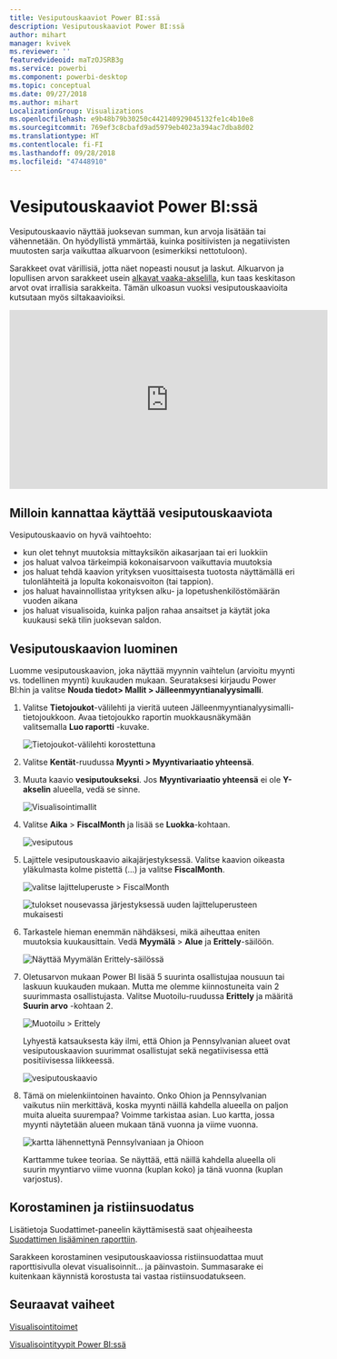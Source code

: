 ```yaml
---
title: Vesiputouskaaviot Power BI:ssä
description: Vesiputouskaaviot Power BI:ssä
author: mihart
manager: kvivek
ms.reviewer: ''
featuredvideoid: maTzOJSRB3g
ms.service: powerbi
ms.component: powerbi-desktop
ms.topic: conceptual
ms.date: 09/27/2018
ms.author: mihart
LocalizationGroup: Visualizations
ms.openlocfilehash: e9b48b79b30250c442140929045132fe1c4b10e8
ms.sourcegitcommit: 769ef3c8cbafd9ad5979eb4023a394ac7dba8d02
ms.translationtype: HT
ms.contentlocale: fi-FI
ms.lasthandoff: 09/28/2018
ms.locfileid: "47448910"
---
```

# <a name="waterfall-charts-in-power-bi"></a>Vesiputouskaaviot Power BI:ssä
Vesiputouskaavio näyttää juoksevan summan, kun arvoja lisätään tai vähennetään. On hyödyllistä ymmärtää, kuinka positiivisten ja negatiivisten muutosten sarja vaikuttaa alkuarvoon (esimerkiksi nettotuloon).

Sarakkeet ovat värillisiä, jotta näet nopeasti nousut ja laskut. Alkuarvon ja lopullisen arvon sarakkeet usein [alkavat vaaka-akselilla](https://support.office.com/article/Create-a-waterfall-chart-in-Office-2016-for-Windows-8de1ece4-ff21-4d37-acd7-546f5527f185#BKMK_Float "alkavat vaaka-akselilla"), kun taas keskitason arvot ovat irrallisia sarakkeita. Tämän ulkoasun vuoksi vesiputouskaavioita kutsutaan myös siltakaavioiksi.

<iframe width="560" height="315" src="https://www.youtube.com/embed/qKRZPBnaUXM" frameborder="0" allow="autoplay; encrypted-media" allowfullscreen></iframe>

## <a name="when-to-use-a-waterfall-chart"></a>Milloin kannattaa käyttää vesiputouskaaviota
Vesiputouskaavio on hyvä vaihtoehto:

* kun olet tehnyt muutoksia mittayksikön aikasarjaan tai eri luokkiin
* jos haluat valvoa tärkeimpiä kokonaisarvoon vaikuttavia muutoksia
* jos haluat tehdä kaavion yrityksen vuosittaisesta tuotosta näyttämällä eri tulonlähteitä ja lopulta kokonaisvoiton (tai tappion).
* jos haluat havainnollistaa yrityksen alku- ja lopetushenkilöstömäärän vuoden aikana
* jos haluat visualisoida, kuinka paljon rahaa ansaitset ja käytät joka kuukausi sekä tilin juoksevan saldon. 

## <a name="create-a-waterfall-chart"></a>Vesiputouskaavion luominen
Luomme vesiputouskaavion, joka näyttää myynnin vaihtelun (arvioitu myynti vs. todellinen myynti) kuukauden mukaan. Seurataksesi kirjaudu Power BI:hin ja valitse **Nouda tiedot\> Mallit \> Jälleenmyyntianalyysimalli**. 

1. Valitse **Tietojoukot**-välilehti ja vieritä uuteen Jälleenmyyntianalyysimalli-tietojoukkoon.  Avaa tietojoukko raportin muokkausnäkymään valitsemalla **Luo raportti** -kuvake. 
   
    ![Tietojoukot-välilehti korostettuna](media/power-bi-visualization-waterfall-charts/power-bi-waterfall-report.png)
2. Valitse **Kentät**-ruudussa **Myynti \> Myyntivariaatio yhteensä**. 
3. Muuta kaavio **vesiputoukseksi**. Jos **Myyntivariaatio yhteensä** ei ole **Y-akselin** alueella, vedä se sinne.
   
    ![Visualisointimallit](media/power-bi-visualization-waterfall-charts/convertwaterfall.png)
4. Valitse **Aika** \> **FiscalMonth** ja lisää se **Luokka**-kohtaan. 
   
    ![vesiputous](media/power-bi-visualization-waterfall-charts/power-bi-waterfall.png)
5. Lajittele vesiputouskaavio aikajärjestyksessä. Valitse kaavion oikeasta yläkulmasta kolme pistettä (...) ja valitse **FiscalMonth**.
   
    ![valitse lajitteluperuste > FiscalMonth](media/power-bi-visualization-waterfall-charts/power-bi-sort-by.png)
   
    ![tulokset nousevassa järjestyksessä uuden lajitteluperusteen mukaisesti](media/power-bi-visualization-waterfall-charts/power-bi-waterfall-sorted.png)
6. Tarkastele hieman enemmän nähdäksesi, mikä aiheuttaa eniten muutoksia kuukausittain. Vedä **Myymälä** > **Alue** ja **Erittely**-säilöön.
   
    ![Näyttää Myymälän Erittely-säilössä](media/power-bi-visualization-waterfall-charts/power-bi-waterfall-breakdown.png)
7. Oletusarvon mukaan Power BI lisää 5 suurinta osallistujaa nousuun tai laskuun kuukauden mukaan. Mutta me olemme kiinnostuneita vain 2 suurimmasta osallistujasta.  Valitse Muotoilu-ruudussa **Erittely** ja määritä **Suurin arvo** -kohtaan 2.
   
    ![Muotoilu > Erittely](media/power-bi-visualization-waterfall-charts/power-bi-waterfall-breakdown-maximum.png)
   
    Lyhyestä katsauksesta käy ilmi, että Ohion ja Pennsylvanian alueet ovat vesiputouskaavion suurimmat osallistujat sekä negatiivisessa että positiivisessa liikkeessä. 
   
    ![vesiputouskaavio](media/power-bi-visualization-waterfall-charts/power-bi-waterfall-axis.png)
8. Tämä on mielenkiintoinen havainto. Onko Ohion ja Pennsylvanian vaikutus niin merkittävä, koska myynti näillä kahdella alueella on paljon muita alueita suurempaa?  Voimme tarkistaa asian. Luo kartta, jossa myynti näytetään alueen mukaan tänä vuonna ja viime vuonna.  
   
    ![kartta lähennettynä Pennsylvaniaan ja Ohioon](media/power-bi-visualization-waterfall-charts/power-bi-map.png)
   
    Karttamme tukee teoriaa.  Se näyttää, että näillä kahdella alueella oli suurin myyntiarvo viime vuonna (kuplan koko) ja tänä vuonna (kuplan varjostus).

## <a name="highlighting-and-cross-filtering"></a>Korostaminen ja ristiinsuodatus
Lisätietoja Suodattimet-paneelin käyttämisestä saat ohjeaiheesta [Suodattimen lisääminen raporttiin](../power-bi-report-add-filter.md).

Sarakkeen korostaminen vesiputouskaaviossa ristiinsuodattaa muut raporttisivulla olevat visualisoinnit... ja päinvastoin. Summasarake ei kuitenkaan käynnistä korostusta tai vastaa ristiinsuodatukseen.

## <a name="next-steps"></a>Seuraavat vaiheet

[Visualisointitoimet](../service-reports-visual-interactions.md)

[Visualisointityypit Power BI:ssä](power-bi-visualization-types-for-reports-and-q-and-a.md)